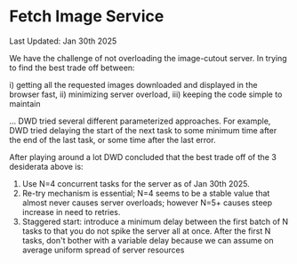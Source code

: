 # Fetch Image Service

Last Updated: Jan 30th 2025

We have the challenge of not overloading the image-cutout server. In trying to find the best trade off between:

i) getting all the requested images downloaded and displayed in the browser fast,
ii) minimizing server overload,
iii) keeping the code simple to maintain

... DWD tried several different parameterized approaches. For example, DWD tried delaying the start of the next task to some minimum time after the end of the last task, or some time after the last error.

After playing around a lot DWD concluded that the best trade off of the 3 desiderata above is:

1. Use N=4 concurrent tasks for the server as of Jan 30th 2025.
2. Re-try mechanism is essential; N=4 seems to be a stable value that almost never causes server overloads; however N=5+ causes steep increase in need to retries.
3. Staggered start: introduce a minimum delay between the first batch of N tasks to that you do not spike the server all at once. After the first N tasks, don't bother with a variable delay because we can assume on average uniform spread of server resources
